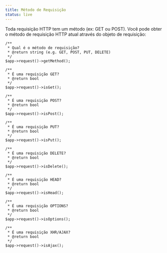 ```yaml
---
title: Método de Requisição
status: live
---
```


Toda requisição HTTP tem um método (ex: GET ou POST). Você pode obter o método de requisição HTTP atual através do objeto
de requisição:

    /**
     * Qual é o método de requisição?
     * @return string (e.g. GET, POST, PUT, DELETE)
     */
    $app->request()->getMethod();

    /**
     * É uma requisição GET?
     * @return bool
     */
    $app->request()->isGet();

    /**
     * É uma requisição POST?
     * @return bool
     */
    $app->request()->isPost();

    /**
     * É uma requisição PUT?
     * @return bool
     */
    $app->request()->isPut();

    /**
     * É uma requisição DELETE?
     * @return bool
     */
    $app->request()->isDelete();

    /**
     * É uma requisição HEAD?
     * @return bool
     */
    $app->request()->isHead();

    /**
     * É uma requisição OPTIONS?
     * @return bool
     */
    $app->request()->isOptions();

    /**
     * É uma requisição XHR/AJAX?
     * @return bool
     */
    $app->request()->isAjax();
